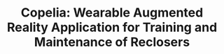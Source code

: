---
title: "Copelia: Wearable Augmented Reality Application for Training and Maintenance of Reclosers"
style: fill
color: light
description: AH2021 12th Augmented Human International Conference.
external_url: https://dl.acm.org/doi/10.1145/3460881.3460926
---